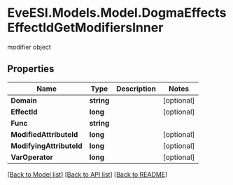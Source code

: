 # EveESI.Models.Model.DogmaEffectsEffectIdGetModifiersInner
modifier object

## Properties

Name | Type | Description | Notes
------------ | ------------- | ------------- | -------------
**Domain** | **string** |  | [optional] 
**EffectId** | **long** |  | [optional] 
**Func** | **string** |  | 
**ModifiedAttributeId** | **long** |  | [optional] 
**ModifyingAttributeId** | **long** |  | [optional] 
**VarOperator** | **long** |  | [optional] 

[[Back to Model list]](../README.md#documentation-for-models) [[Back to API list]](../README.md#documentation-for-api-endpoints) [[Back to README]](../README.md)

